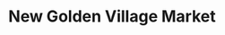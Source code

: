 ---
title: "New Golden Village Market"
url: /seattle/new-golden-village-market/
shop: Lebensmittel
---